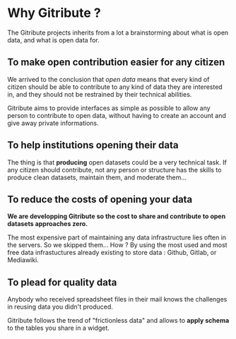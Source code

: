 
# Why Gitribute ?

The Gitribute projects inherits from a lot a brainstorming about what is open data, and what is open data for.

## To make open contribution easier for any citizen

We arrived to the conclusion that _open data_ means that every kind of citizen should be able to contribute to any kind of data they are interested in, and they should not be restrained by their technical abilities.

Gitribute aims to provide interfaces as simple as possible to allow any person to contribute to open data, without having to create an account and give away private informations.

## To help institutions opening their data

The thing is that **producing** open datasets could be a very technical task. If any citizen should contribute, not any person or structure has the skills to produce clean datasets, maintain them, and moderate them...

## To reduce the costs of opening your data

**We are developping Gitribute so the cost to share and contribute to open datasets approaches zero.**

The most expensive part of maintaining any data infrastructure lies often in the servers. So we skipped them... How ? By using the most used and most free data infrastuctures already existing to store data : Github, Gitlab, or Mediawiki.

## To plead for quality data

Anybody who received spreadsheet files in their mail knows the challenges in reusing data you didn't produced.

Gitribute follows the trend of "frictionless data" and allows to **apply schema** to the tables you share in a widget.
